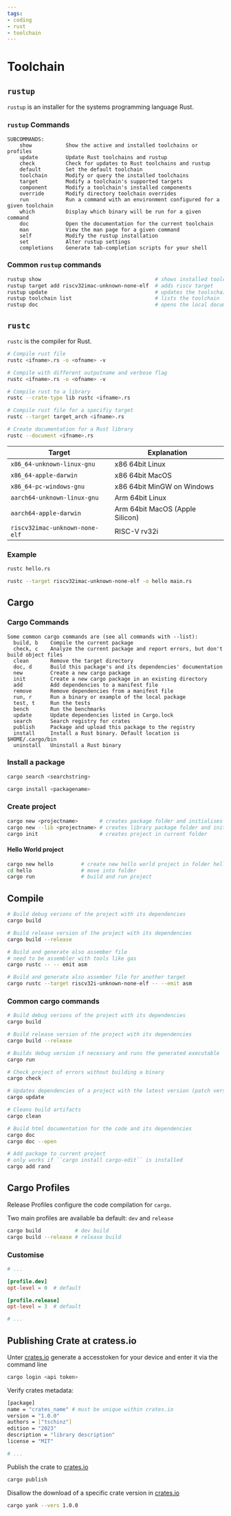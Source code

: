 ```yaml
---
tags:
- coding
- rust
- toolchain
---
```

# Toolchain

## `rustup`

`rustup` is an installer for the systems programming language Rust.

### `rustup` Commands

```
SUBCOMMANDS:
    show           Show the active and installed toolchains or profiles
    update         Update Rust toolchains and rustup
    check          Check for updates to Rust toolchains and rustup
    default        Set the default toolchain
    toolchain      Modify or query the installed toolchains
    target         Modify a toolchain's supported targets
    component      Modify a toolchain's installed components
    override       Modify directory toolchain overrides
    run            Run a command with an environment configured for a given toolchain
    which          Display which binary will be run for a given command
    doc            Open the documentation for the current toolchain
    man            View the man page for a given command
    self           Modify the rustup installation
    set            Alter rustup settings
    completions    Generate tab-completion scripts for your shell
```

### Common `rustup` commands

``` bash
rustup show                                     # shows installed toolchain
rustup target add riscv32imac-unknown-none-elf  # adds riscv target
rustup update                                   # updates the toolschain
rustup toolchain list                           # lists the toolchain
rustup doc                                      # opens the local documentation
```

## `rustc`

`rustc` is the compiler for Rust.

``` bash
# Compile rust file
rustc <ifname>.rs -o <ofname> -v

# Compile with different outputname and verbose flag
rustc <ifname>.rs -o <ofname> -v

# Compile rust to a library
rustc --crate-type lib rustc <ifname>.rs

# Compile rust file for a specifiy target
rustc --target target_arch <ifname>.rs

# Create documentation for a Rust library
rustc --document <ifname>.rs
```

| Target                           | Explanation |
| -------------------------------- | --------------------------------- |
| `x86_64-unknown-linux-gnu`       | x86 64bit Linux |
| `x86_64-apple-darwin`            | x86 64bit MacOS |
| `x86_64-pc-windows-gnu`          | x86 64bit MinGW on Windows |
| `aarch64-unknown-linux-gnu`      | Arm 64bit Linux |
| `aarch64-apple-darwin`           | Arm 64bit MacOS (Apple Silicon) |
| `riscv32imac-unknown-none-elf`   | RISC-V rv32i |

### Example

``` bash
rustc hello.rs
```

``` bash
rustc --target riscv32imac-unknown-none-elf -o hello main.rs
```

## Cargo

### Cargo Commands

```
Some common cargo commands are (see all commands with --list):
  build, b    Compile the current package
  check, c    Analyze the current package and report errors, but don't build object files
  clean       Remove the target directory
  doc, d      Build this package's and its dependencies' documentation
  new         Create a new cargo package
  init        Create a new cargo package in an existing directory
  add         Add dependencies to a manifest file
  remove      Remove dependencies from a manifest file
  run, r      Run a binary or example of the local package
  test, t     Run the tests
  bench       Run the benchmarks
  update      Update dependencies listed in Cargo.lock
  search      Search registry for crates
  publish     Package and upload this package to the registry
  install     Install a Rust binary. Default location is $HOME/.cargo/bin
  uninstall   Uninstall a Rust binary
```

### Install a package

``` bash
cargo search <searchstring>
```

``` bash
cargo install <packagename>
```

### Create project

``` bash
cargo new <projectname>       # creates package folder and initialises it
cargo new --lib <projectname> # creates library package folder and initialises it
cargo init                    # creates project in current folder
```

#### Hello World project

``` bash
cargo new hello         # create new hello world project in folder hello
cd hello                # move into folder
cargo run               # build and run project
```

## Compile

``` bash
# Build debug verions of the project with its dependencies
cargo build

# Build release version of the project with its dependencies
cargo build --release

# Build and generate also assember file
# need to be assembler with tools like gas
cargo rustc -- -- emit asm

# Build and generate also assember file for another target
cargo rustc --target riscv32i-unknown-none-elf -- --emit asm
```

### Common cargo commands

``` bash
# Build debug verions of the project with its dependencies
cargo build

# Build release version of the project with its dependencies
cargo build --release

# Builds debug version if necessary and runs the generated executable
cargo run

# Check project of errors without building a binary
cargo check

# Updates dependencies of a project with the latest version (patch version)
cargo update

# Cleans build artifacts
cargo clean

# Build html documentation for the code and its dependencies
cargo doc
cargo doc --open

# Add package to current project
# only works if ``cargo install cargo-edit`` is installed
cargo add rand
```

## Cargo Profiles

Release Profiles configure the code compilation for `cargo`.

Two main profiles are available ba default: `dev` and `release`

``` bash
cargo build           # dev build
cargo build --release # release build
```

### Customise

``` toml title="Cargo.toml"
# ...

[profile.dev]
opt-level = 0  # default

[profile.release]
opt-level = 3  # default

# ...
```

## Publishing Crate at cratess.io

Unter [crates.io](https://crates.io) generate a accesstoken for your
device and enter it via the command line

``` bash
cargo login <api token>
```

Verify crates metadata:

``` bash title="Cargo.toml"
[package]
name = "crates_name" # must be unique within crates.io
version = "1.0.0"
authors = ["tschinz"]
edition = "2023"
description = "library description"
license = "MIT"

# ...
```

Publish the crate to [crates.io](https://crates.io)

``` bash
cargo publish
```

Disallow the download of a specific crate version in
[crates.io](https://crates.io)

``` bash
cargo yank --vers 1.0.0
```